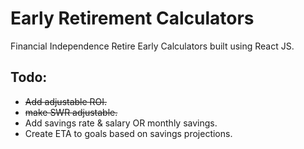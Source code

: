 # Early Retirement Calculators

Financial Independence Retire Early Calculators built using React JS.

## Todo:
- ~~Add adjustable ROI.~~
- ~~make SWR adjustable.~~
- Add savings rate & salary OR monthly savings.
- Create ETA to goals based on savings projections. 
